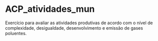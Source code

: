 # ACP_atividades_mun
Exercício para avaliar as atividades produtivas de acordo com o nível de complexidade, desigualdade, desenvolvimento e emissão de gases poluentes.

